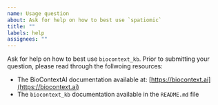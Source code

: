 ```yaml
---
name: Usage question
about: Ask for help on how to best use `spatiomic`
title: ""
labels: help
assignees: ""
---
```


Ask for help on how to best use `biocontext_kb`. Prior to submitting your question, please read through the follwoing
resources:

- The BioContextAI documentation available at: [https://biocontext.ai](https://biocontext.ai)
- The `biocontext_kb` documentation available in the `README.md` file
